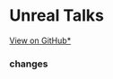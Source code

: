 # Unreal Talks

[View on GitHub*](https://github.com/UnrealTalks/UnrealTalks.github.io)


### changes
